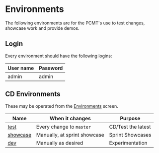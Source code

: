 # Environments

The following environments are for the PCMT's use to test changes, showcase
work and provide demos.

## Login

Every environment should have the following logins:

| User name | Password |
|-----------|----------|
| admin     | admin    |

## CD Environments

These may be operated from the [Environments][gitlab-env] screen.

| Name             | When it changes                  | Purpose                |
|------------------|----------------------------------|------------------------|
| [test][test]     | Every change to `master`         | CD/Test the latest     |
| [showcase][show] | Manually, at sprint showcase     | Sprint Showcases       |
| [dev][dev]       | Manually as desired              | Experimentation        |

[gitlab-env]: https://gitlab.com/pcmt/pcmt/environments
[test]: http://test.pcmt.villagereach.org
[show]: http://showcase.pcmt.villagereach.org
[dev]: http://dev.pcmt.villagereach.org